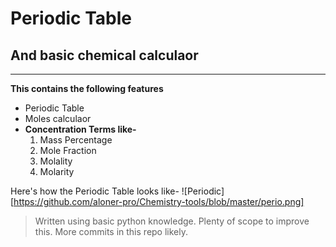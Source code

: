 # Periodic Table
## And basic chemical calculaor
---
**This contains the following features**
+ Periodic Table
+ Moles calculaor
+ **Concentration Terms like-**
  1. Mass Percentage
  2. Mole Fraction
  3. Molality
  4. Molarity

Here's how the Periodic Table looks like-
![Periodic][https://github.com/aloner-pro/Chemistry-tools/blob/master/perio.png]
>Written using basic python knowledge.
>Plenty of scope to improve this.
>More commits in this repo likely.

